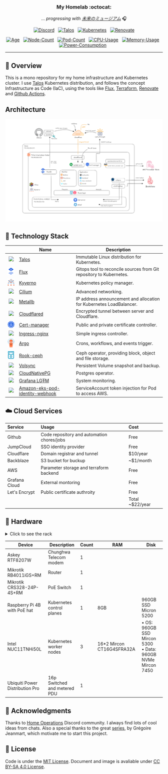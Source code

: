 <div align="center">

### My Homelab :octocat:

... _progressing with [未来のミュージアム](https://www.youtube.com/watch?v=s8_vqfjYpBg)_ 🎧

</div>

<div align="center">

[![Discord](https://img.shields.io/discord/673534664354430999?style=for-the-badge&label&logo=discord&logoColor=white&color=blue)](https://discord.gg/home-operations)&nbsp;&nbsp;
[![Talos](https://img.shields.io/endpoint?url=https%3A%2F%2Fkromgo.timtor.dev%2Fquery%3Fformat%3Dendpoint%26metric%3Dtalos_version&style=for-the-badge&logo=talos&logoColor=white&color=blue&label=%20)](https://www.talos.dev/)&nbsp;&nbsp;
[![Kubernetes](https://img.shields.io/endpoint?url=https%3A%2F%2Fkromgo.timtor.dev%2Fquery%3Fformat%3Dendpoint%26metric%3Dkubernetes_version&style=for-the-badge&logo=kubernetes&logoColor=white&color=blue&label=%20)](https://www.talos.dev/)&nbsp;&nbsp;
[![Renovate](https://img.shields.io/github/actions/workflow/status/timtorChen/homelab/renovate.yaml?branch=main&label=&logo=renovatebot&style=for-the-badge&color=blue)](https://github.com/onedr0p/home-ops/actions/workflows/renovate.yaml)

</div>

<div align="center">

[![Age](https://img.shields.io/endpoint?url=https%3A%2F%2Fkromgo.timtor.dev%2Fquery%3Fformat%3Dendpoint%26metric%3Dnode_age%26label%3D&style=flat-square&color=green&label=Age)](https://github.com/kashalls/kromgo/)&nbsp;&nbsp;
[![Node-Count](https://img.shields.io/endpoint?url=https%3A%2F%2Fkromgo.timtor.dev%2Fquery%3Fformat%3Dendpoint%26metric%3Dnode_count%26label%3D&style=flat-square&color=green&label=Node)](https://github.com/kashalls/kromgo/)&nbsp;&nbsp;
[![Pod-Count](https://img.shields.io/endpoint?url=https%3A%2F%2Fkromgo.timtor.dev%2Fquery%3Fformat%3Dendpoint%26metric%3Dpod_count%26label%3D&style=flat-square&color=green&label=Pod)](https://github.com/kashalls/kromgo/)&nbsp;&nbsp;
[![CPU-Usage](https://img.shields.io/endpoint?url=https%3A%2F%2Fkromgo.timtor.dev%2Fquery%3Fformat%3Dendpoint%26metric%3Dcpu_usage%26label%3D&style=flat-square&label=CPU)](https://github.com/kashalls/kromgo/)&nbsp;&nbsp;
[![Memory-Usage](https://img.shields.io/endpoint?url=https%3A%2F%2Fkromgo.timtor.dev%2Fquery%3Fformat%3Dendpoint%26metric%3Dmemory_usage%26label%3D&style=flat-square&label=Memory)](https://github.com/kashalls/kromgo/)&nbsp;&nbsp;
[![Power-Consumption](https://img.shields.io/endpoint?url=https%3A%2F%2Fkromgo.timtor.dev%2Fquery%3Fformat%3Dendpoint%26metric%3Dpower_consumption%26label%3D&style=flat-square&label=Power)](https://github.com/kashalls/kromgo/)&nbsp;&nbsp;

</div>

---

## 📖 Overview

This is a mono repository for my home infrastructure and Kubernetes cluster. I use [Talos](https://github.com/siderolabs/talos) Kubernetes distribution, and follows the concept Infrastructure as Code (IaC), using the tools like [Flux](https://github.com/fluxcd/flux2), [Terraform](https://github.com/hashicorp/terraform), [Renovate](https://github.com/renovatebot/renovate) and [Github Actions](https://github.com/features/actions).

## Architecture

![](./docs/src/arch.png)

## 🚢 Technology Stack

|                                                                                                                                                      | Name                                                                                      | Description                                                         |
| :--------------------------------------------------------------------------------------------------------------------------------------------------: | ----------------------------------------------------------------------------------------- | ------------------------------------------------------------------- |
|                                             <img width="32" src="https://www.talos.dev/images/logo.svg">                                             | [Talos](https://github.com/siderolabs/talos)                                              | Immutable Linux distribution for Kubernetes.                        |
|               <img width="28" src="https://raw.githubusercontent.com/cncf/artwork/main/projects/flux/icon/color/flux-icon-color.svg">                | [Flux](https://github.com/fluxcd/flux2)                                                   | Gitops tool to reconcile sources from Git repository to Kubernetes. |
|            <img width="32" src="https://raw.githubusercontent.com/cncf/artwork/main/projects/kyverno/icon/color/kyverno-icon-color.svg">             | [Kyverno](https://github.com/kyverno/kyverno)                                             | Kubernetes policy manager.                                          |
|             <img width="32" src="https://raw.githubusercontent.com/cncf/artwork/main/projects/cilium/icon/color/cilium_icon-color.svg">              | [Cilium](https://github.com/cilium/cilium)                                                | Advanced networking.                                                |
|                                   <img width="32" src="https://metallb.universe.tf/images/logo/metallb-blue.png">                                    | [Metallb](https://github.com/metallb/metallb)                                             | IP address announcement and allocation for Kubernetes LoadBalancer. |
|            <img width="32" src="https://upload.wikimedia.org/wikipedia/commons/thumb/9/94/Cloudflare_Logo.png/240px-Cloudflare_Logo.png">            | [Cloudflared](https://github.com/cloudflare/cloudflared)                                  | Encrypted tunnel between server and Cloudflare.                     |
|       <img width="32" src="https://raw.githubusercontent.com/cncf/artwork/main/projects/cert-manager/icon/color/cert-manager-icon-color.png">        | [Cert-manager](https://github.com/cert-manager/cert-manager)                              | Public and private certificate controller.                          |
|              <img width="48"  src="https://upload.wikimedia.org/wikipedia/commons/thumb/c/c5/Nginx_logo.svg/320px-Nginx_logo.svg.png">               | [Ingress-nginx](https://github.com/Kubernetes/ingress-nginx)                              | Simple ingress controller.                                          |
|         <img width="32"  src="https://raw.githubusercontent.com/cncf/artwork/refs/heads/main/projects/argo/icon/color/argo-icon-color.svg">          | [Argo](https://github.com/argoproj)                                                       | Crons, workflows, and events trigger.                               |
|               <img width="32" src="https://raw.githubusercontent.com/cncf/artwork/main/projects/rook/icon/color/rook-icon-color.png">                | [Rook-ceph](https://github.com/rook/rook)                                                 | Ceph operator, providing block, object and file storage.            |
|                                  <img width="32" src="https://avatars.githubusercontent.com/u/47803932?s=200&v=4">                                   | [Volsync](https://github.com/backube/volsync)                                             | Persistent Volume snapshot and backup.                              |
|                                  <img width="32" src="https://avatars.githubusercontent.com/u/100373852?s=200&v=4">                                  | [CloudNativePG](https://github.com/cloudnative-pg/cloudnative-pg)                         | Postgres operator.                                                  |
|                                       <img width="32" src="https://grafana.com/static/img/menu/grafana2.svg">                                        | [Grafana LG~~T~~M](https://github.com/grafana)                                            | System monitoring.                                                  |
| <img width="32" src="https://upload.wikimedia.org/wikipedia/commons/thumb/9/93/Amazon_Web_Services_Logo.svg/320px-Amazon_Web_Services_Logo.svg.png"> | [Amazon-eks-pod-identity-webhook](https://github.com/aws/amazon-eks-pod-identity-webhook) | ServiceAccount token injection for Pod to access AWS.               |

## ☁️ Cloud Services

| Service       | Usage                                      | Cost            |
| :------------ | :----------------------------------------- | :-------------- |
| Github        | Code repository and automation chores/jobs | Free            |
| JumpCloud     | SSO identity provider                      | Free            |
| Cloudflare    | Domain registrar and tunnel                | $10/year        |
| Backblaze     | S3 bucket for buckup                       | ~$1/month       |
| AWS           | Parameter storage and terraform backend    | Free            |
| Grafana Cloud | External montoring                         | Free            |
| Let's Encrypt | Public certificate authroity               | Free            |
|               |                                            | Total ~$22/year |

## 🔧 Hardware

<details>
<summary>Click to see the rack</summary>
<img src="docs/src/rack-20241103.jpg" width="400px"/>
</details>

| Device                          | Description                  | Count | RAM                        | Disk                                                                      |
| ------------------------------- | ---------------------------- | ----- | -------------------------- | ------------------------------------------------------------------------- |
| Askey RTF8207W                  | Chunghwa Telecom modem       | 1     |                            |                                                                           |
| Mikrotik RB4011iGS+RM           | Router                       | 1     |                            |                                                                           |
| Mikrotik CRS328-24P-4S+RM       | PoE Switch                   | 1     |                            |                                                                           |
| Raspberry Pi 4B with PoE hat    | Kubernetes control planes    | 1     | 8GB                        | 960GB SSD Micron 5200                                                     |
| Intel NUC11TNHi50L              | Kubernetes worker nodes      | 3     | 16\*2 Mircon CT16G4SFRA32A | <div>• OS: 960GB SSD Mircon 5300<div/><div>• Data: 960GB NVMe Mircon 7450 |
| Ubiquiti Power Distribution Pro | 16p Switched and metered PDU | 1     |                            |                                                                           |

## 🤝 Acknowledgments

Thanks to [Home Operations](https://discord.com/invite/home-operations) Discord community. I always find lots of cool ideas from chats. Also a special thanks to the great [series](https://greg.jeanmart.me/2020/04/13/build-your-very-own-self-hosting-platform-wi/), by Grégoire Jeanmart, which motivate me to start this project.

## 📄 License

Code is under the [MIT License](./LICENSE).
Document and image is avaliable under [CC BY-SA 4.0 License](https://creativecommons.org/licenses/by-sa/4.0/).
